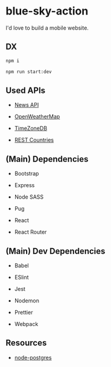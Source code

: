 # blue-sky-action

I'd love to build a mobile website.

## DX

```bash
npm i

npm run start:dev
```

## Used APIs

- [News API](https://newsapi.org/)

- [OpenWeatherMap](https://openweathermap.org/)

- [TimeZoneDB](https://timezonedb.com/)

- [REST Countries](https://restcountries.eu/)

## (Main) Dependencies

- Bootstrap

- Express

- Node SASS

- Pug

- React

- React Router

## (Main) Dev Dependencies

- Babel

- ESlint

- Jest

- Nodemon

- Prettier

- Webpack

## Resources

- [node-postgres](https://node-postgres.com/)
